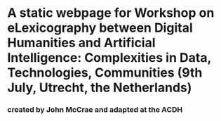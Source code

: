 # A static webpage for Workshop on eLexicography between Digital Humanities and Artificial Intelligence: Complexities in Data, Technologies, Communities (9th July, Utrecht, the Netherlands)

### created by John McCrae and adapted at the ACDH